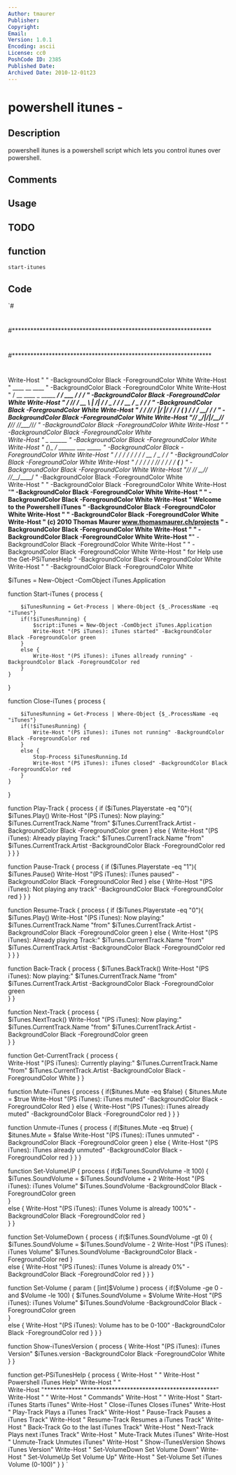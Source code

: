 ```yaml
---
Author: tmaurer
Publisher: 
Copyright: 
Email: 
Version: 1.0.1
Encoding: ascii
License: cc0
PoshCode ID: 2385
Published Date: 
Archived Date: 2010-12-01t23
---
```


# powershell itunes - 

## Description

powershell itunes is a powershell script which lets you control itunes over powershell.

## Comments



## Usage



## TODO



## function

`start-itunes`

## Code

`#
 #
 #
 #*****************************************************************
 #
 #
 #
 #
 #
 #*****************************************************************
 #
 
 Write-Host "                                                                  " -BackgroundColor Black -ForegroundColor White
 Write-Host "    ____                               __         ____            " -BackgroundColor Black -ForegroundColor White
 Write-Host "   / __ \____ _      _____  __________/ /_  ___  / / /            " -BackgroundColor Black -ForegroundColor White
 Write-Host "  / /_/ / __ \ | /| / / _ \/ ___/ ___/ __ \/ _ \/ / /             " -BackgroundColor Black -ForegroundColor White
 Write-Host " / ____/ /_/ / |/ |/ /  __/ /  (__  ) / / /  __/ / /              " -BackgroundColor Black -ForegroundColor White
 Write-Host "/_/    \____/|__/|__/\___/_/  /____/_/ /_/\___/_/_/               " -BackgroundColor Black -ForegroundColor White
 Write-Host "                                                                  " -BackgroundColor Black -ForegroundColor White                    
 Write-Host "    _ ______                                                      " -BackgroundColor Black -ForegroundColor White
 Write-Host "   (_)_  __/_  ______  ___  _____                                 " -BackgroundColor Black -ForegroundColor White
 Write-Host "  / / / / / / / / __ \/ _ \/ ___/                                 " -BackgroundColor Black -ForegroundColor White
 Write-Host " / / / / / /_/ / / / /  __(__  )                                  " -BackgroundColor Black -ForegroundColor White
 Write-Host "/_/ /_/  \__,_/_/ /_/\___/____/                                   " -BackgroundColor Black -ForegroundColor White                                 
 Write-Host "                                                                  " -BackgroundColor Black -ForegroundColor White
 Write-Host "******************************************************************" -BackgroundColor Black -ForegroundColor White
 Write-Host "                                                                  " -BackgroundColor Black -ForegroundColor White
 Write-Host " Welcome to the Powershell iTunes                                 " -BackgroundColor Black -ForegroundColor White
 Write-Host "                                                                  " -BackgroundColor Black -ForegroundColor White
 Write-Host " (c) 2010 Thomas Maurer www.thomasmaurer.ch/projects              " -BackgroundColor Black -ForegroundColor White
 Write-Host "                                                                  " -BackgroundColor Black -ForegroundColor White
 Write-Host "******************************************************************" -BackgroundColor Black -ForegroundColor White
 Write-Host "                                                                  " -BackgroundColor Black -ForegroundColor White
 Write-Host " for Help use the Get-PSiTunesHelp                                " -BackgroundColor Black -ForegroundColor White
 Write-Host "                                                                  " -BackgroundColor Black -ForegroundColor White
 
 $iTunes = New-Object -ComObject iTunes.Application
 
 
 function Start-iTunes { 
     process {
 	
 		$iTunesRunning = Get-Process | Where-Object {$_.ProcessName -eq "iTunes"}
 		if(!$iTunesRunning) {
 			$script:iTunes = New-Object -ComObject iTunes.Application
 			Write-Host "(PS iTunes): iTunes started" -BackgroundColor Black -ForegroundColor green
 		} 
 		else {
 			Write-Host "(PS iTunes): iTunes allready running" -BackgroundColor Black -ForegroundColor red
 		}
 	}
 }
 
 function Close-iTunes { 
     process {
 	
 		$iTunesRunning = Get-Process | Where-Object {$_.ProcessName -eq "iTunes"}
 		if(!$iTunesRunning) {
 			Write-Host "(PS iTunes): iTunes not running" -BackgroundColor Black -ForegroundColor red
 		} 
 		else {
 			Stop-Process $iTunesRunning.Id
 			Write-Host "(PS iTunes): iTunes closed" -BackgroundColor Black -ForegroundColor red
 		}
 	}
 }
 
 function Play-Track { 
     process {
 		if ($iTunes.Playerstate -eq "0"){
 			$iTunes.Play()
 			Write-Host "(PS iTunes): Now playing:" $iTunes.CurrentTrack.Name "from" $iTunes.CurrentTrack.Artist -BackgroundColor Black -ForegroundColor green
 		} 
 		else {
 			Write-Host "(PS iTunes): Already playing Track:" $iTunes.CurrentTrack.Name "from" $iTunes.CurrentTrack.Artist -BackgroundColor Black -ForegroundColor red
 		}
 	}
 }
 
 function Pause-Track { 
     process {
         if ($iTunes.Playerstate -eq "1"){
 			$iTunes.Pause()	
 			Write-Host "(PS iTunes): iTunes paused" -BackgroundColor Black -ForegroundColor Red
 		}
 		else {
 			Write-Host "(PS iTunes): Not playing any track" -BackgroundColor Black -ForegroundColor red
 		}
 	}
 }
 
 function Resume-Track { 
     process {
     	if ($iTunes.Playerstate -eq "0"){ 
 			$iTunes.Play()
 			Write-Host "(PS iTunes): Now playing:" $iTunes.CurrentTrack.Name "from" $iTunes.CurrentTrack.Artist -BackgroundColor Black -ForegroundColor green
 		}
 		else {
 			Write-Host "(PS iTunes): Already playing Track:" $iTunes.CurrentTrack.Name "from" $iTunes.CurrentTrack.Artist -BackgroundColor Black -ForegroundColor red
 		}
 	}
 }
 
 function Back-Track { 
     process { 
 	$iTunes.BackTrack()
 	Write-Host "(PS iTunes): Now playing:" $iTunes.CurrentTrack.Name "from" $iTunes.CurrentTrack.Artist -BackgroundColor Black -ForegroundColor green	
 	}
 }
 
 function Next-Track { 
     process {   
 	$iTunes.NextTrack()
 	Write-Host "(PS iTunes): Now playing:" $iTunes.CurrentTrack.Name "from" $iTunes.CurrentTrack.Artist -BackgroundColor Black -ForegroundColor green	
 	}
 }
 
 function Get-CurrentTrack { 
     process {    
 	Write-Host "(PS iTunes): Currently playing:" $iTunes.CurrentTrack.Name "from" $iTunes.CurrentTrack.Artist -BackgroundColor Black -ForegroundColor White
 	}
 }
 
 function Mute-iTunes { 
     process {
         if($itunes.Mute -eq $false) {
 			$itunes.Mute = $true
 			Write-Host "(PS iTunes): iTunes muted" -BackgroundColor Black -ForegroundColor Red
 		}
 		else {
 			Write-Host "(PS iTunes): iTunes already muted" -BackgroundColor Black -ForegroundColor red
 		}
 	}
 }
 
 function Unmute-iTunes { 
     process {
     	if($itunes.Mute -eq $true) {
 			$itunes.Mute = $false
 			Write-Host "(PS iTunes): iTunes unmuted" -BackgroundColor Black -ForegroundColor green
 		}
 		else {
 			Write-Host "(PS iTunes): iTunes already unmuted" -BackgroundColor Black -ForegroundColor red
 		}
 	}
 }
 
 function Set-VolumeUP { 
     process {
 		if($iTunes.SoundVolume -lt 100) {
 			$iTunes.SoundVolume = $iTunes.SoundVolume + 2
 			Write-Host "(PS iTunes): iTunes Volume" $iTunes.SoundVolume -BackgroundColor Black -ForegroundColor green	
 		}	
 		else {
 			Write-Host "(PS iTunes): iTunes Volume is already 100%" -BackgroundColor Black -ForegroundColor red
 		}	
 	}
 }
 
 function Set-VolumeDown { 
     process {
 		if($iTunes.SoundVolume -gt 0) {
 			$iTunes.SoundVolume = $iTunes.SoundVolume - 2
 			Write-Host "(PS iTunes): iTunes Volume" $iTunes.SoundVolume -BackgroundColor Black -ForegroundColor red	
 		}	
 		else {
 			Write-Host "(PS iTunes): iTunes Volume is already 0%" -BackgroundColor Black -ForegroundColor red
 		}
 	}
 }
 
 function Set-Volume { 
 	param (
 		[int]$Volume 
 	)
     process {
 		if($Volume -ge 0 -and $Volume -le 100) {
 			$iTunes.SoundVolume = $Volume
 			Write-Host "(PS iTunes): iTunes Volume" $iTunes.SoundVolume -BackgroundColor Black -ForegroundColor green	
 		}	
 		else {
 			Write-Host "(PS iTunes): Volume has to be 0-100" -BackgroundColor Black -ForegroundColor red
 		}
 	}
 }
 
 function Show-iTunesVersion { 
     process {
 	Write-Host "(PS iTunes): iTunes Version" $iTunes.version -BackgroundColor Black -ForegroundColor White	
 	}
 }
 
 function get-PSiTunesHelp { 
     process {
 	Write-Host " "
 	Write-Host " Powershell iTunes Help"
 	Write-Host " "	
 	Write-Host "********************************************************"	
 	Write-Host " "
 	Write-Host " Commands"
 	Write-Host " "
 	Write-Host " Start-iTunes			Starts iTunes"
 	Write-Host " Close-iTunes			Closes iTunes"
 	Write-Host " Play-Track			Plays a iTunes Track"
 	Write-Host " Pause-Track			Pauses a iTunes Track"
 	Write-Host " Resume-Track			Resumes a iTunes Track"
 	Write-Host " Back-Track			Go to the last iTunes Track"
 	Write-Host " Next-Track			Plays next iTunes Track"
 	Write-Host " Mute-Track			Mutes iTunes"
 	Write-Host " Unmute-Track			Unmutes iTunes"	
 	Write-Host " Show-iTunesVersion		Shows iTunes Version"
 	Write-Host " Set-VolumeDown			Set Volume Down"
 	Write-Host " Set-VolumeUp			Set Volume Up"
 	Write-Host " Set-Volume			Set iTunes Volume (0-100)"
 	}
 }
`

